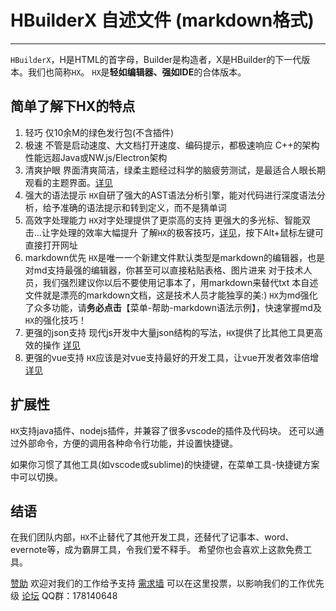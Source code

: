 # HBuilderX 自述文件 (markdown格式)
***************************************

`HBuilderX`，H是HTML的首字母，Builder是构造者，X是HBuilder的下一代版本。我们也简称`HX`。
`HX`是**轻如编辑器、强如IDE**的合体版本。

## 简单了解下HX的特点
1. 轻巧
    仅10余M的绿色发行包(不含插件)
2. 极速
    不管是启动速度、大文档打开速度、编码提示，都极速响应
	C++的架构性能远超Java或NW.js/Electron架构
3. 清爽护眼
    界面清爽简洁，绿柔主题经过科学的脑疲劳测试，是最适合人眼长期观看的主题界面。[详见](https://ask.dcloud.net.cn/article/35112)
4. 强大的语法提示
	`HX`自研了强大的AST语法分析引擎，能对代码进行深度语法分析，给予准确的语法提示和转到定义，而不是猜单词
5. 高效字处理能力
    `HX`对字处理提供了更崇高的支持
	更强大的多光标、智能双击...让字处理的效率大幅提升
	了解`HX`的极客技巧，[详见](http://ask.dcloud.net.cn/article/13191)，按下Alt+鼠标左键可直接打开网址
6. markdown优先
    `HX`是唯一一个新建文件默认类型是markdown的编辑器，也是对md支持最强的编辑器，你甚至可以直接粘贴表格、图片进来
    对于技术人员，我们强烈建议你以后不要使用记事本了，用markdown来替代txt
    本自述文件就是漂亮的markdown文档，这是技术人员才能独享的美:)
    `HX`为md强化了众多功能，请**务必点击**【菜单-帮助-markdown语法示例】，快速掌握md及`HX`的强化技巧！
7. 更强的json支持
	现代js开发中大量json结构的写法，`HX`提供了比其他工具更高效的操作
	[详见](http://ask.dcloud.net.cn/article/13526)
8. 更强的vue支持
	`HX`应该是对vue支持最好的开发工具，让vue开发者效率倍增
	[详见](http://ask.dcloud.net.cn/article/19601)

## 扩展性
`HX`支持java插件、nodejs插件，并兼容了很多vscode的插件及代码块。
还可以通过外部命令，方便的调用各种命令行功能，并设置快捷键。

如果你习惯了其他工具(如vscode或sublime)的快捷键，在菜单工具-快捷键方案中可以切换。

## 结语
在我们团队内部，`HX`不止替代了其他开发工具，还替代了记事本、word、evernote等，成为霸屏工具，令我们爱不释手。
希望你也会喜欢上这款免费工具。

[赞助](https://dev.dcloud.net.cn/sponsor/) 欢迎对我们的工作给予支持
[需求墙](http://dev.dcloud.net.cn/wish/) 可以在这里投票，以影响我们的工作优先级
[论坛](http://ask.dcloud.net.cn/explore/)
QQ群：178140648

